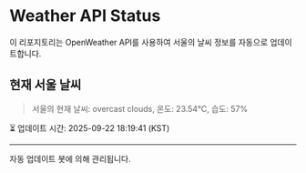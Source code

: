 
# Weather API Status

이 리포지토리는 OpenWeather API를 사용하여 서울의 날씨 정보를 자동으로 업데이트합니다.

## 현재 서울 날씨
> 서울의 현재 날씨: overcast clouds, 온도: 23.54°C, 습도: 57%

⏳ 업데이트 시간: 2025-09-22 18:19:41 (KST)

---
자동 업데이트 봇에 의해 관리됩니다.
